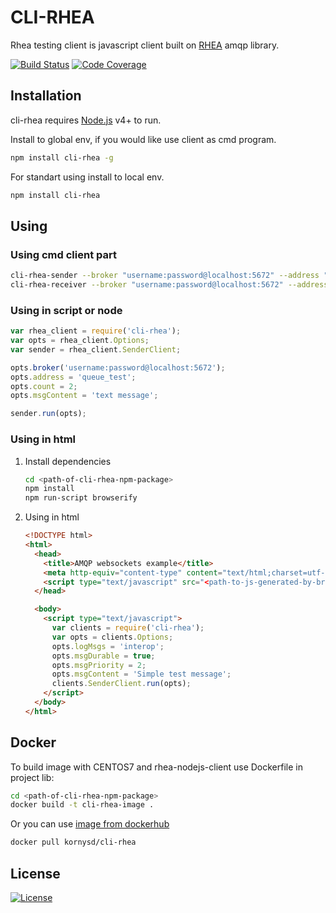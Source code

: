 # CLI-RHEA

Rhea testing client is javascript client built on [RHEA](https://www.npmjs.com/package/rhea) amqp library.

[![Build Status](https://travis-ci.org/rh-messaging/cli-rhea.svg?branch=master)](https://travis-ci.org/rh-messaging/cli-rhea)
[![Code Coverage](https://codecov.io/gh/rh-messaging/cli-rhea/branch/master/graph/badge.svg)](https://codecov.io/gh/rh-messaging/cli-rhea)

## Installation

cli-rhea requires [Node.js](https://nodejs.org/) v4+ to run.

Install to global env, if you would like use client as cmd program.

```sh
npm install cli-rhea -g
```

For standart using install to local env.

```sh
npm install cli-rhea
```

## Using

### Using cmd client part

```sh
cli-rhea-sender --broker "username:password@localhost:5672" --address "queue_test" --count 2 --msg-content "text message" --log-msgs dict
cli-rhea-receiver --broker "username:password@localhost:5672" --address "queue_test" --count 2 --log-msgs dict
```

### Using in script or node

```js
var rhea_client = require('cli-rhea');
var opts = rhea_client.Options;
var sender = rhea_client.SenderClient;

opts.broker('username:password@localhost:5672');
opts.address = 'queue_test';
opts.count = 2;
opts.msgContent = 'text message';

sender.run(opts);
```

### Using in html

1. Install dependencies

    ```sh
    cd <path-of-cli-rhea-npm-package>
    npm install
    npm run-script browserify
    ```

1. Using in html
    ```html
    <!DOCTYPE html>
    <html>
      <head>
        <title>AMQP websockets example</title>
        <meta http-equiv="content-type" content="text/html;charset=utf-8" />
        <script type="text/javascript" src="<path-to-js-generated-by-browserify>/cli-rhea.js"></script>
      </head>

      <body>
        <script type="text/javascript">
          var clients = require('cli-rhea');
          var opts = clients.Options;
          opts.logMsgs = 'interop';
          opts.msgDurable = true;
          opts.msgPriority = 2;
          opts.msgContent = 'Simple test message';
          clients.SenderClient.run(opts);
        </script>
      </body>
    </html>
    ```

## Docker

To build image with CENTOS7 and rhea-nodejs-client use Dockerfile in project lib:

```sh
cd <path-of-cli-rhea-npm-package>
docker build -t cli-rhea-image .
```

Or you can use [image from dockerhub](https://hub.docker.com/r/kornysd/cli-rhea/)

```sh
docker pull kornysd/cli-rhea
```

## License

[![License](https://img.shields.io/badge/License-Apache%202.0-blue.svg)](https://opensource.org/licenses/Apache-2.0)
